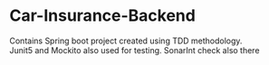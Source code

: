 # Car-Insurance-Backend
Contains Spring boot project created using TDD methodology. <br/>
Junit5 and Mockito also used for testing.
SonarInt check also there
